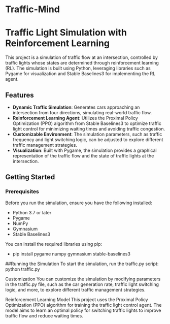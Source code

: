 # Traffic-Mind
# Traffic Light Simulation with Reinforcement Learning

This project is a simulation of traffic flow at an intersection, controlled by traffic lights whose states are determined through reinforcement learning (RL). The simulation is built using Python, leveraging libraries such as Pygame for visualization and Stable Baselines3 for implementing the RL agent.

## Features

- **Dynamic Traffic Simulation**: Generates cars approaching an intersection from four directions, simulating real-world traffic flow.
- **Reinforcement Learning Agent**: Utilizes the Proximal Policy Optimization (PPO) algorithm from Stable Baselines3 to optimize traffic light control for minimizing waiting times and avoiding traffic congestion.
- **Customizable Environment**: The simulation parameters, such as traffic frequency and light switching logic, can be adjusted to explore different traffic management strategies.
- **Visualization**: Built with Pygame, the simulation provides a graphical representation of the traffic flow and the state of traffic lights at the intersection.

## Getting Started

### Prerequisites

Before you run the simulation, ensure you have the following installed:

- Python 3.7 or later
- Pygame
- NumPy
- Gymnasium
- Stable Baselines3

You can install the required libraries using pip:
- pip install pygame numpy gymnasium stable-baselines3

##Running the Simulation
To start the simulation, run the traffic.py script:
python traffic.py

Customization
You can customize the simulation by modifying parameters in the traffic.py file, such as the car generation rate, traffic light switching logic, and more, to explore different traffic management strategies.

Reinforcement Learning Model
This project uses the Proximal Policy Optimization (PPO) algorithm for training the traffic light control agent. The model aims to learn an optimal policy for switching traffic lights to improve traffic flow and reduce waiting times.
